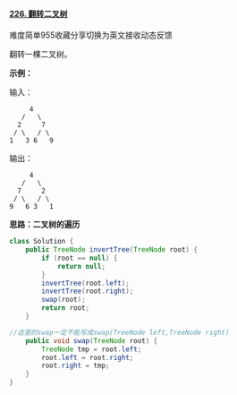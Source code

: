 #### [226. 翻转二叉树](https://leetcode-cn.com/problems/invert-binary-tree/)

难度简单955收藏分享切换为英文接收动态反馈

翻转一棵二叉树。

**示例：**

输入：

```
     4
   /   \
  2     7
 / \   / \
1   3 6   9
```

输出：

```
     4
   /   \
  7     2
 / \   / \
9   6 3   1
```



**思路：二叉树的遍历**

```java
class Solution {
    public TreeNode invertTree(TreeNode root) {
        if (root == null) {
            return null;
        }
        invertTree(root.left);
        invertTree(root.right);
        swap(root);
        return root;
    }

//这里的swap一定不能写成swap(TreeNode left,TreeNode right)  
    public void swap(TreeNode root) {
        TreeNode tmp = root.left;
        root.left = root.right;
        root.right = tmp;
    }
}
```


